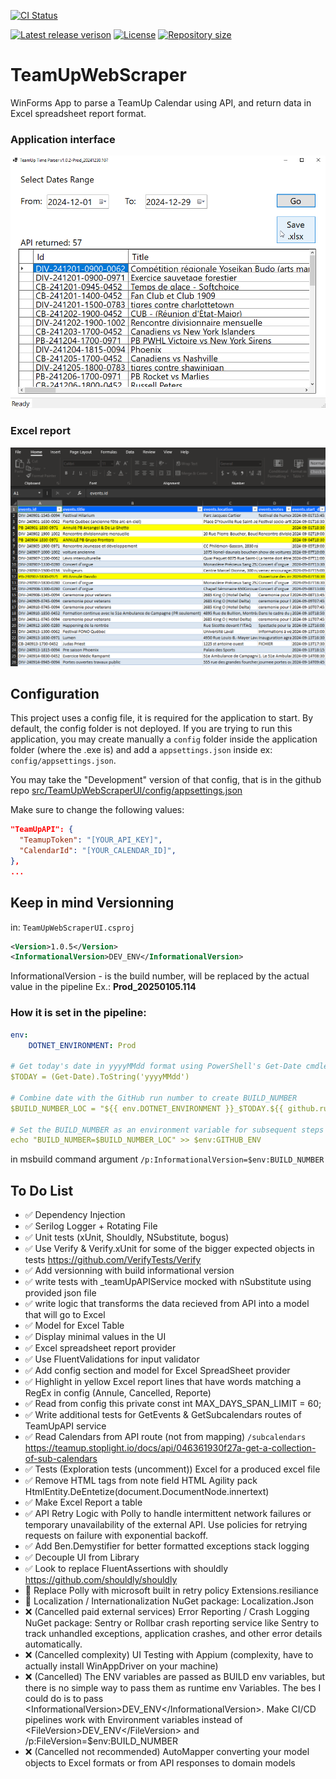 ﻿[![CI Status](https://github.com/Habilya/TeamUpWebScraper/actions/workflows/dotnet-desktop.yml/badge.svg?branch=main)](https://github.com/Habilya/TeamUpWebScraper/actions/workflows/dotnet-desktop.yml?query=branch%3Amain)

[![Latest release verison](https://img.shields.io/github/v/release/Habilya/TeamUpWebScraper)](https://github.com/Habilya/TeamUpWebScraper/releases)
[![License](https://img.shields.io/github/license/Habilya/TeamUpWebScraper)](https://github.com/Habilya/TeamUpWebScraper/blob/main/LICENSE)
[![Repository size](https://img.shields.io/github/repo-size/Habilya/TeamUpWebScraper)](https://github.com/Habilya/TeamUpWebScraper)


# TeamUpWebScraper

WinForms App to parse a TeamUp Calendar using API,
and return data in Excel spreadsheet report format.

### Application interface
![Main dashboard screen featuring all the controls](screenshots/Winform1.png)
### Excel report
![screenshot of Excel report file](screenshots/ExcelReport.png)

## Configuration
This project uses a config file, it is required for the application to start.
By default, the config folder is not deployed. If you are trying to run this application,
you may create manually a `config` folder inside the application folder (where the .exe is)
and add a `appsettings.json` inside ex: `config/appsettings.json`.

You may take the "Development" version of that config, that is in the github repo
[src/TeamUpWebScraperUI/config/appsettings.json](./src/TeamUpWebScraperUI/config/appsettings.json)

Make sure to change the following values:
```json
"TeamUpAPI": {
  "TeamupToken": "[YOUR_API_KEY]",
  "CalendarId": "[YOUR_CALENDAR_ID]",
},
...
```

## Keep in mind Versionning

in: `TeamUpWebScraperUI.csproj`
```xml
<Version>1.0.5</Version>
<InformationalVersion>DEV_ENV</InformationalVersion>
```

InformationalVersion - is the build number, will be replaced by the actual value in the pipeline
Ex.: **Prod_20250105.114**

### How it is set in the pipeline:
```yml
env:
    DOTNET_ENVIRONMENT: Prod

# Get today's date in yyyyMMdd format using PowerShell's Get-Date cmdlet
$TODAY = (Get-Date).ToString('yyyyMMdd')
        
# Combine date with the GitHub run number to create BUILD_NUMBER
$BUILD_NUMBER_LOC = "${{ env.DOTNET_ENVIRONMENT }}_$TODAY.${{ github.run_number }}"

# Set the BUILD_NUMBER as an environment variable for subsequent steps
echo "BUILD_NUMBER=$BUILD_NUMBER_LOC" >> $env:GITHUB_ENV
```

in msbuild command argument `/p:InformationalVersion=$env:BUILD_NUMBER`


## To Do List

- ✅ Dependency Injection
- ✅ Serilog Logger + Rotating File
- ✅ Unit tests (xUnit, Shouldly, NSubstitute, bogus)
- ✅ Use Verify & Verify.xUnit for some of the bigger expected objects in tests https://github.com/VerifyTests/Verify
- ✅ Add versionning with build informational version
- ✅ write tests with _teamUpAPIService mocked with nSubstitute using provided json file
- ✅ write logic that transforms the data recieved from API into a model that will go to Excel
- ✅ Model for Excel Table
- ✅ Display minimal values in the UI
- ✅ Excel spreadsheet report provider
- ✅ Use FluentValidations for input validator
- ✅ Add config section and model for Excel SpreadSheet provider
- ✅ Highlight in yellow Excel report lines that have words matching a RegEx in config (Annule, Cancelled, Reporte)
- ✅ Read from config this private const int MAX_DAYS_SPAN_LIMIT = 60;
- ✅ Write additional tests for GetEvents & GetSubcalendars routes of TeamUpAPI service
- ✅ Read Calendars from API route (not from mapping)  `/subcalendars` https://teamup.stoplight.io/docs/api/046361930f27a-get-a-collection-of-sub-calendars
- ✅ Tests (Exploration tests (uncomment)) Excel for a produced excel file
- ✅ Remove HTML tags from note field HTML Agility pack  HtmlEntity.DeEntetize(document.DocumentNode.innertext)
- ✅ Make Excel Report a table
- ✅ API Retry Logic with Polly to handle intermittent network failures or temporary unavailability of the external API. Use policies for retrying requests on failure with exponential backoff.
- ✅ Add Ben.Demystifier for better formatted exceptions stack logging
- ✅ Decouple UI from Library
- ✅ Look to replace FluentAssertions with shouldly https://github.com/shouldly/shouldly
- 🔲 Replace Polly with microsoft built in retry policy Extensions.resiliance
- 🔲 Localization / Internationalization  NuGet package: Localization.Json
- ❌ (Cancelled paid external services) Error Reporting / Crash Logging NuGet package: Sentry or Rollbar crash reporting service like Sentry to track unhandled exceptions, application crashes, and other error details automatically.
- ❌ (Cancelled complexity) UI Testing with Appium (complexity, have to actually install WinAppDriver on your machine)
- ❌ (Cancelled) The ENV variables are passed as BUILD env variables, but there is no simple way to pass them as runtime env Variables. The bes I could do is to pass \<InformationalVersion>DEV_ENV\</InformationalVersion>.  Make CI/CD pipelines work with Environment variables instead of \<FileVersion>DEV_ENV\</FileVersion>  and /p:FileVersion=$env:BUILD_NUMBER
- ❌ (Cancelled not recommended) AutoMapper converting your model objects to Excel formats or from API responses to domain models
